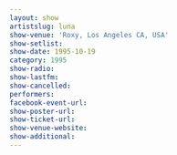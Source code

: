 ```yaml
---
layout: show
artistslug: luna
show-venue: 'Roxy, Los Angeles CA, USA'
show-setlist: 
show-date: 1995-10-19
category: 1995
show-radio: 
show-lastfm: 
show-cancelled: 
performers: 
facebook-event-url: 
show-poster-url: 
show-ticket-url: 
show-venue-website: 
show-additional: 
---
```



